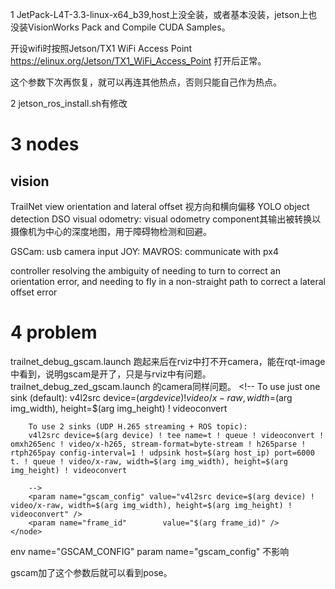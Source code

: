 1 JetPack-L4T-3.3-linux-x64_b39,host上没全装，或者基本没装，jetson上也没装VisionWorks Pack and Compile CUDA Samples。

开设wifi时按照Jetson/TX1 WiFi Access Point https://elinux.org/Jetson/TX1_WiFi_Access_Point 打开后正常。

这个参数下次再恢复，就可以再连其他热点，否则只能自己作为热点。

2 jetson_ros_install.sh有修改

# 3 nodes

## vision
TrailNet view orientation and lateral offset 视方向和横向偏移
YOLO object detection 
DSO visual odometry: visual odometry component其输出被转换以摄像机为中心的深度地图，用于障碍物检测和回避。

GSCam: usb camera input
JOY:
MAVROS: communicate with px4

controller
resolving the ambiguity of needing to turn to correct an orientation error, and needing to fly in a non-straight path to correct a lateral offset error

# 4 problem

trailnet_debug_gscam.launch 跑起来后在rviz中打不开camera，能在rqt-image中看到，说明gscam是开了，只是与rviz中有问题。
trailnet_debug_zed_gscam.launch 的camera同样问题。
    <!-- Start the GSCAM node -->
    <node pkg="gscam" type="gscam" name="gscam">
        <!-- 
        To use just one sink (default):
        v4l2src device=$(arg device) ! video/x-raw, width=$(arg img_width), height=$(arg img_height) ! videoconvert

        To use 2 sinks (UDP H.265 streaming + ROS topic):
        v4l2src device=$(arg device) ! tee name=t ! queue ! videoconvert ! omxh265enc ! video/x-h265, stream-format=byte-stream ! h265parse ! rtph265pay config-interval=1 ! udpsink host=$(arg host_ip) port=6000 t. ! queue ! video/x-raw, width=$(arg img_width), height=$(arg img_height) ! videoconvert 
  
        -->
        <param name="gscam_config" value="v4l2src device=$(arg device) ! video/x-raw, width=$(arg img_width), height=$(arg img_height) ! videoconvert" />
        <param name="frame_id"        value="$(arg frame_id)" /> 
    </node>
env name="GSCAM_CONFIG" param name="gscam_config" 不影响
<param name="frame_id"        value="$(arg frame_id)" />  gscam加了这个参数后就可以看到pose。
